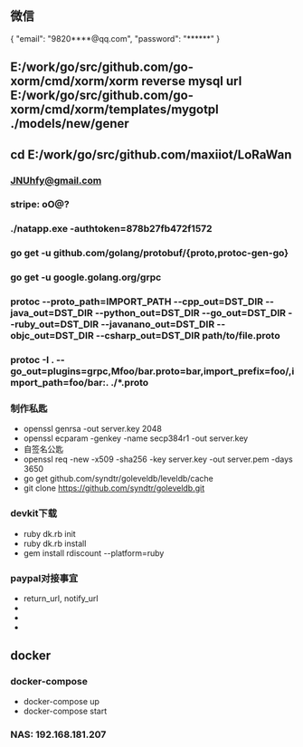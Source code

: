 ## 微信
{
  "email": "9820****@qq.com",
  "password": "******"
}
## E:/work/go/src/github.com/go-xorm/cmd/xorm/xorm reverse mysql url E:/work/go/src/github.com/go-xorm/cmd/xorm/templates/mygotpl ./models/new/gener
## cd E:/work/go/src/github.com/maxiiot/LoRaWan
### JNUhfy@gmail.com
### stripe: oO@?
### ./natapp.exe -authtoken=878b27fb472f1572
### go get -u github.com/golang/protobuf/{proto,protoc-gen-go}
### go get -u google.golang.org/grpc
### protoc --proto_path=IMPORT_PATH --cpp_out=DST_DIR --java_out=DST_DIR --python_out=DST_DIR --go_out=DST_DIR --ruby_out=DST_DIR --javanano_out=DST_DIR --objc_out=DST_DIR --csharp_out=DST_DIR path/to/file.proto
### protoc -I . --go_out=plugins=grpc,Mfoo/bar.proto=bar,import_prefix=foo/,import_path=foo/bar:. ./*.proto  
### 制作私匙
- openssl genrsa -out server.key 2048
- openssl ecparam -genkey -name secp384r1 -out server.key
- 自签名公匙
- openssl req -new -x509 -sha256 -key server.key -out server.pem -days 3650
- go get github.com/syndtr/goleveldb/leveldb/cache
- git clone https://github.com/syndtr/goleveldb.git

### devkit下载
- ruby dk.rb init
- ruby dk.rb install
- gem install rdiscount --platform=ruby

### paypal对接事宜
- return_url, notify_url
- 
- 
- 

## docker
### docker-compose
- docker-compose up
- docker-compose start

### NAS: 192.168.181.207
